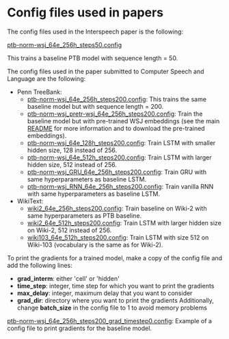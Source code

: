 # Config files used in papers

The config files used in the Interspeech paper is the following:

[ptb-norm-wsj_64e_256h_steps50.config](ptb-norm-wsj_64e_256h_steps50.config)

This trains a baseline PTB model with sequence length = 50.

The config files used in the paper submitted to Computer Speech and Language are the following:
* Penn TreeBank:
  * [ptb-norm-wsj_64e_256h_steps200.config](ptb-norm-wsj_64e_256h_steps200.config): This trains the same baseline model but with sequence length = 200.
  * [ptb-norm-wsj_pretr-wsj_64e_256h_steps200.config](ptb-norm-wsj_pretr-wsj_64e_256h_steps200.config): Train the baseline model but with pre-trained WSJ embeddings (see the main [README](../README.md) for more information and to download the pre-trained embeddings).
  * [ptb-norm-wsj_64e_128h_steps200.config](ptb-norm-wsj_64e_128h_steps200.config): Train LSTM with smaller hidden size, 128 instead of 256.
  * [ptb-norm-wsj_64e_512h_steps200.config](ptb-norm-wsj_64e_512h_steps200.config): Train LSTM with larger hidden size, 512 instead of 256.
  * [ptb-norm-wsj_GRU_64e_256h_steps200.config](ptb-norm-wsj_GRU_64e_256h_steps200.config): Train GRU with same hyperparameters as baseline LSTM.
  * [ptb-norm-wsj_RNN_64e_256h_steps200.config](ptb-norm-wsj_RNN_64e_256h_steps200.config): Train vanilla RNN with same hyperparameters as baseline LSTM.
* WikiText:
  * [wiki2_64e_256h_steps200.config](wiki2_64e_256h_steps200.config): Train baseline on Wiki-2 with same hyperparameters as PTB baseline.
  * [wiki2_64e_512h_steps200.config](wiki2_64e_512h_steps200.config): Train LSTM with larger hidden size on Wiki-2, 512 instead of 256.
  * [wiki103_64e_512h_steps200.config](wiki103_64e_512h_steps200.config): Train LSTM with size 512 on Wiki-103 (vocabulary is the same as for Wiki-2).
  
To print the gradients for a trained model, make a copy of the config file and add the following lines:
* **grad_interm**: either 'cell' or 'hidden'
* **time_step**: integer, time step for which you want to print the gradients
* **max_delay**: integer, maximum delay that you want to consider
* **grad_dir**: directory where you want to print the gradients
Additionally, change **batch_size** in the config file to 1 to avoid memory problems

[ptb-norm-wsj_64e_256h_steps200_grad_timestep0.config](ptb-norm-wsj_64e_256h_steps200_grad_timestep0.config): Example of a config file to print gradients for the baseline model.


